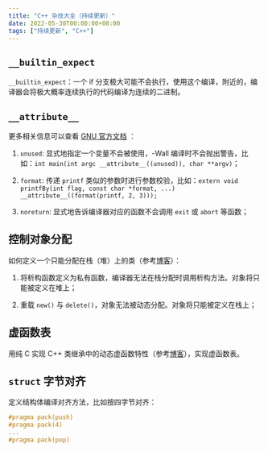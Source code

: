```yaml
---
title: "C++ 杂技大全（持续更新）"
date: 2022-05-30T00:00:00+08:00
tags: ["持续更新", "C++"]
---
```


## `__builtin_expect`

`__builtin_expect`：一个 if 分支极大可能不会执行，使用这个编译，附近的，编译器会将极大概率连续执行的代码编译为连续的二进制。


## `__attribute__`

更多相关信息可以查看 [GNU 官方文档](https://gcc.gnu.org/onlinedocs/gcc-4.3.0/gcc/Function-Attributes.html) ：

1. `unused`: 显式地指定一个变量不会被使用，-Wall 编译时不会抛出警告，比如：`int main(int argc __attribute__((unused)), char **argv)`；

2. `format`: 传递 `printf` 类似的参数时进行参数校验，比如：`extern void printfBy(int flag, const char *format, ...) __attribute__((format(printf, 2, 3)));`

3. `noreturn`: 显式地告诉编译器对应的函数不会调用 `exit` 或 `abort` 等函数；

## 控制对象分配

如何定义一个只能分配在栈（堆）上的类（参考[博客](https://www.nowcoder.com/questionTerminal/0a584aa13f804f3ea72b442a065a7618)）：

1. 将析构函数定义为私有函数，编译器无法在栈分配时调用析构方法。对象将只能被定义在堆上；

2. 重载 `new()` 与 `delete()`，对象无法被动态分配。对象将只能被定义在栈上；

## 虚函数表

用纯 C 实现 C++ 类继承中的动态虚函数特性（参考[博客](https://blog.twofei.com/496/)），实现虚函数表。

## `struct` 字节对齐

定义结构体编译对齐方法，比如按四字节对齐：

```c++
#pragma pack(push)
#pragma pack(4)
...
#pragma pack(pop)
```